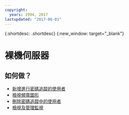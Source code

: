 ```yaml
---
copyright:
  years: 1994, 2017
lastupdated: "2017-06-01"
---
```


{:shortdesc: .shortdesc}
{:new_window: target="_blank"}

# 裸機伺服器

## 如何做？
* [新增進行密碼追蹤的使用者](../vsi/passwords/add-user-password-tracking.html)
* [檢視頻寬圖形](../network/view-bandwidth-graphs.html)
* [刪除密碼追蹤中的使用者](../vsi/passwords/delete-user-password-tracking.html)
* [檢視及管理監視](../vsi/view-and-manage-monitoring.html)
